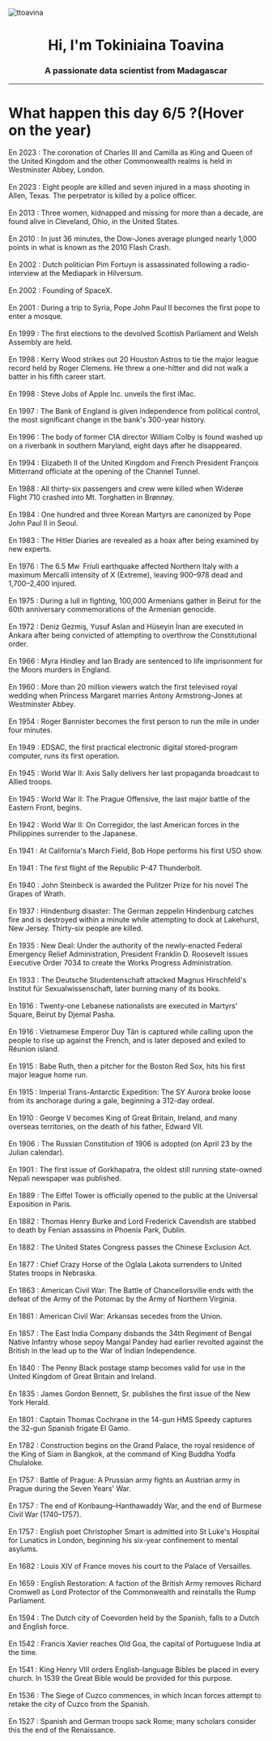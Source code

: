 
<p align="left"> <img src="https://komarev.com/ghpvc/?username=ttoavina&label=Profile%20views&color=0e75b6&style=flat" alt="ttoavina" /> </p>
<h1 align="center">Hi, I'm Tokiniaina Toavina</h1>
<h3 align="center">A passionate data scientist from Madagascar</h3>
    
<hr/>
<h1> What happen this day 6/5 ?(Hover on the year)</h1>

En 2023 : The coronation of Charles III and Camilla as King and Queen of the United Kingdom and the other Commonwealth realms is held in Westminster Abbey, London.
<br/><br/>
En 2023 : Eight people are killed and seven injured in a mass shooting in Allen, Texas. The perpetrator is killed by a police officer.
<br/><br/>
En 2013 : Three women, kidnapped and missing for more than a decade, are found alive in Cleveland, Ohio, in the United States.
<br/><br/>
En 2010 : In just 36 minutes, the Dow-Jones average plunged nearly 1,000 points in what is known as the 2010 Flash Crash.
<br/><br/>
En 2002 : Dutch politician Pim Fortuyn is assassinated following a radio-interview at the Mediapark in Hilversum.
<br/><br/>
En 2002 : Founding of SpaceX.
<br/><br/>
En 2001 : During a trip to Syria, Pope John Paul II becomes the first pope to enter a mosque.
<br/><br/>
En 1999 : The first elections to the devolved Scottish Parliament and Welsh Assembly are held.
<br/><br/>
En 1998 : Kerry Wood strikes out 20 Houston Astros to tie the major league record held by Roger Clemens. He threw a one-hitter and did not walk a batter in his fifth career start.
<br/><br/>
En 1998 : Steve Jobs of Apple Inc. unveils the first iMac.
<br/><br/>
En 1997 : The Bank of England is given independence from political control, the most significant change in the bank's 300-year history.
<br/><br/>
En 1996 : The body of former CIA director William Colby is found washed up on a riverbank in southern Maryland, eight days after he disappeared.
<br/><br/>
En 1994 : Elizabeth II of the United Kingdom and French President François Mitterrand officiate at the opening of the Channel Tunnel.
<br/><br/>
En 1988 : All thirty-six passengers and crew were killed when Widerøe Flight 710 crashed into Mt. Torghatten in Brønnøy.
<br/><br/>
En 1984 : One hundred and three Korean Martyrs are canonized by Pope John Paul II in Seoul.
<br/><br/>
En 1983 : The Hitler Diaries are revealed as a hoax after being examined by new experts.
<br/><br/>
En 1976 : The 6.5 Mw  Friuli earthquake affected Northern Italy with a maximum Mercalli intensity of X (Extreme), leaving 900–978 dead and 1,700–2,400 injured.
<br/><br/>
En 1975 : During a lull in fighting, 100,000 Armenians gather in Beirut for the 60th anniversary commemorations of the Armenian genocide.
<br/><br/>
En 1972 : Deniz Gezmiş, Yusuf Aslan and Hüseyin İnan are executed in Ankara after being convicted of attempting to overthrow the Constitutional order.
<br/><br/>
En 1966 : Myra Hindley and Ian Brady are sentenced to life imprisonment for the Moors murders in England.
<br/><br/>
En 1960 : More than 20 million viewers watch the first televised royal wedding when Princess Margaret marries Antony Armstrong-Jones at Westminster Abbey.
<br/><br/>
En 1954 : Roger Bannister becomes the first person to run the mile in under four minutes.
<br/><br/>
En 1949 : EDSAC, the first practical electronic digital stored-program computer, runs its first operation.
<br/><br/>
En 1945 : World War II: Axis Sally delivers her last propaganda broadcast to Allied troops.
<br/><br/>
En 1945 : World War II: The Prague Offensive, the last major battle of the Eastern Front, begins.
<br/><br/>
En 1942 : World War II: On Corregidor, the last American forces in the Philippines surrender to the Japanese.
<br/><br/>
En 1941 : At California's March Field, Bob Hope performs his first USO show.
<br/><br/>
En 1941 : The first flight of the Republic P-47 Thunderbolt.
<br/><br/>
En 1940 : John Steinbeck is awarded the Pulitzer Prize for his novel The Grapes of Wrath.
<br/><br/>
En 1937 : Hindenburg disaster: The German zeppelin Hindenburg catches fire and is destroyed within a minute while attempting to dock at Lakehurst, New Jersey. Thirty-six people are killed.
<br/><br/>
En 1935 : New Deal: Under the authority of the newly-enacted Federal Emergency Relief Administration, President Franklin D. Roosevelt issues Executive Order 7034 to create the Works Progress Administration.
<br/><br/>
En 1933 : The Deutsche Studentenschaft attacked Magnus Hirschfeld's Institut für Sexualwissenschaft, later burning many of its books.
<br/><br/>
En 1916 : Twenty-one Lebanese nationalists are executed in Martyrs' Square, Beirut by Djemal Pasha.
<br/><br/>
En 1916 : Vietnamese Emperor Duy Tân is captured while calling upon the people to rise up against the French, and is later deposed and exiled to Réunion island.
<br/><br/>
En 1915 : Babe Ruth, then a pitcher for the Boston Red Sox, hits his first major league home run.
<br/><br/>
En 1915 : Imperial Trans-Antarctic Expedition: The SY Aurora broke loose from its anchorage during a gale, beginning a 312-day ordeal.
<br/><br/>
En 1910 : George V becomes King of Great Britain, Ireland, and many overseas territories, on the death of his father, Edward VII.
<br/><br/>
En 1906 : The Russian Constitution of 1906 is adopted (on April 23 by the Julian calendar).
<br/><br/>
En 1901 : The first issue of Gorkhapatra, the oldest still running state-owned Nepali newspaper was published.
<br/><br/>
En 1889 : The Eiffel Tower is officially opened to the public at the Universal Exposition in Paris.
<br/><br/>
En 1882 : Thomas Henry Burke and Lord Frederick Cavendish are stabbed to death by Fenian assassins in Phoenix Park, Dublin.
<br/><br/>
En 1882 : The United States Congress passes the Chinese Exclusion Act.
<br/><br/>
En 1877 : Chief Crazy Horse of the Oglala Lakota surrenders to United States troops in Nebraska.
<br/><br/>
En 1863 : American Civil War: The Battle of Chancellorsville ends with the defeat of the Army of the Potomac by the Army of Northern Virginia.
<br/><br/>
En 1861 : American Civil War: Arkansas secedes from the Union.
<br/><br/>
En 1857 : The East India Company disbands the 34th Regiment of Bengal Native Infantry whose sepoy Mangal Pandey had earlier revolted against the British in the lead up to the War of Indian Independence.
<br/><br/>
En 1840 : The Penny Black postage stamp becomes valid for use in the United Kingdom of Great Britain and Ireland.
<br/><br/>
En 1835 : James Gordon Bennett, Sr. publishes the first issue of the New York Herald.
<br/><br/>
En 1801 : Captain Thomas Cochrane in the 14-gun HMS Speedy captures the 32-gun Spanish frigate El Gamo.
<br/><br/>
En 1782 : Construction begins on the Grand Palace, the royal residence of the King of Siam in Bangkok, at the command of King Buddha Yodfa Chulaloke.
<br/><br/>
En 1757 : Battle of Prague: A Prussian army fights an Austrian army in Prague during the Seven Years' War.
<br/><br/>
En 1757 : The end of Konbaung–Hanthawaddy War, and the end of Burmese Civil War (1740–1757).
<br/><br/>
En 1757 : English poet Christopher Smart is admitted into St Luke's Hospital for Lunatics in London, beginning his six-year confinement to mental asylums.
<br/><br/>
En 1682 : Louis XIV of France moves his court to the Palace of Versailles.
<br/><br/>
En 1659 : English Restoration: A faction of the British Army removes Richard Cromwell as Lord Protector of the Commonwealth and reinstalls the Rump Parliament.
<br/><br/>
En 1594 : The Dutch city of Coevorden held by the Spanish, falls to a Dutch and English force.
<br/><br/>
En 1542 : Francis Xavier reaches Old Goa, the capital of Portuguese India at the time.
<br/><br/>
En 1541 : King Henry VIII orders English-language Bibles be placed in every church. In 1539 the Great Bible would be provided for this purpose.
<br/><br/>
En 1536 : The Siege of Cuzco commences, in which Incan forces attempt to retake the city of Cuzco from the Spanish.
<br/><br/>
En 1527 : Spanish and German troops sack Rome; many scholars consider this the end of the Renaissance.
<br/><br/>
